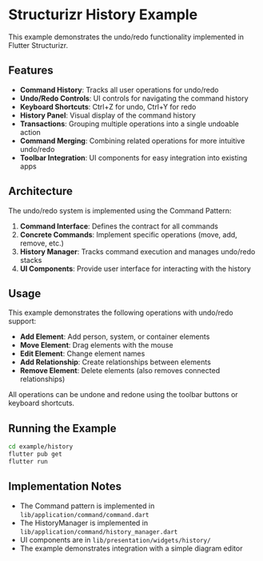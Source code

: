 # Structurizr History Example

This example demonstrates the undo/redo functionality implemented in Flutter Structurizr.

## Features

- **Command History**: Tracks all user operations for undo/redo
- **Undo/Redo Controls**: UI controls for navigating the command history
- **Keyboard Shortcuts**: Ctrl+Z for undo, Ctrl+Y for redo
- **History Panel**: Visual display of the command history
- **Transactions**: Grouping multiple operations into a single undoable action
- **Command Merging**: Combining related operations for more intuitive undo/redo
- **Toolbar Integration**: UI components for easy integration into existing apps

## Architecture

The undo/redo system is implemented using the Command Pattern:

1. **Command Interface**: Defines the contract for all commands
2. **Concrete Commands**: Implement specific operations (move, add, remove, etc.)
3. **History Manager**: Tracks command execution and manages undo/redo stacks
4. **UI Components**: Provide user interface for interacting with the history

## Usage

This example demonstrates the following operations with undo/redo support:

- **Add Element**: Add person, system, or container elements
- **Move Element**: Drag elements with the mouse
- **Edit Element**: Change element names
- **Add Relationship**: Create relationships between elements
- **Remove Element**: Delete elements (also removes connected relationships)

All operations can be undone and redone using the toolbar buttons or keyboard shortcuts.

## Running the Example

```bash
cd example/history
flutter pub get
flutter run
```

## Implementation Notes

- The Command pattern is implemented in `lib/application/command/command.dart`
- The HistoryManager is implemented in `lib/application/command/history_manager.dart`
- UI components are in `lib/presentation/widgets/history/`
- The example demonstrates integration with a simple diagram editor